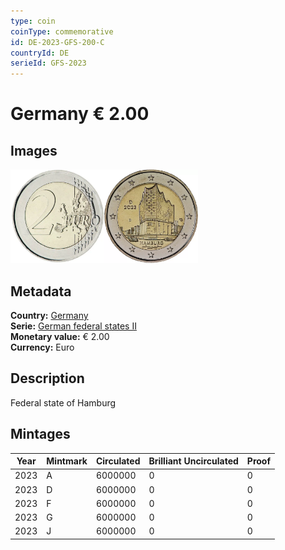 ```yaml
---
type: coin
coinType: commemorative
id: DE-2023-GFS-200-C
countryId: DE
serieId: GFS-2023
---
```


# Germany € 2.00

## Images

<img src="../../Images/common-2007-200.webp" height="150" alt="Front image"><img src="Images/DE-2023-200.webp" height="150" alt="Back image">

## Metadata

**Country:** [Germany](../../Countries/Germany/index.md)\
**Serie:** [German federal states II](index.md)\
**Monetary value:** € 2.00\
**Currency:** Euro

## Description

Federal state of Hamburg

## Mintages

| Year | Mintmark | Circulated | Brilliant Uncirculated | Proof |
| ---- | -------- | ---------- | ---------------------- | ----- |
| 2023 | A        | 6000000    | 0                      | 0     |
| 2023 | D        | 6000000    | 0                      | 0     |
| 2023 | F        | 6000000    | 0                      | 0     |
| 2023 | G        | 6000000    | 0                      | 0     |
| 2023 | J        | 6000000    | 0                      | 0     |
